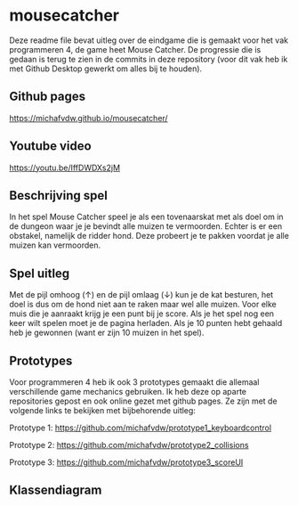 # mousecatcher
Deze readme file bevat uitleg over de eindgame die is gemaakt voor het vak programmeren 4, de game heet Mouse Catcher. De progressie die is gedaan is terug te zien in de commits in deze repository (voor dit vak heb ik met Github Desktop gewerkt om alles bij te houden).

## Github pages
https://michafvdw.github.io/mousecatcher/

## Youtube video 
https://youtu.be/IffDWDXs2jM

## Beschrijving spel 
In het spel Mouse Catcher speel je als een tovenaarskat met als doel om in de dungeon waar je je bevindt alle muizen te vermoorden. Echter is er een obstakel, namelijk de ridder hond. Deze probeert je te pakken voordat je alle muizen kan vermoorden. 

## Spel uitleg
Met de pijl omhoog (↑) en de pijl omlaag (↓) kun je de kat besturen, het doel is dus om de hond niet aan te raken maar wel alle muizen. Voor elke muis die je aanraakt krijg je een punt bij je score. Als je het spel nog een keer wilt spelen moet je de pagina herladen. Als je 10 punten hebt gehaald heb je gewonnen (want er zijn 10 muizen in het spel). 

## Prototypes
Voor programmeren 4 heb ik ook 3 prototypes gemaakt die allemaal verschillende game mechanics gebruiken. Ik heb deze op aparte repositories gepost en ook online gezet met github pages. Ze zijn met de volgende links te bekijken met bijbehorende uitleg:

Prototype 1:  https://github.com/michafvdw/prototype1_keyboardcontrol 

Prototype 2: https://github.com/michafvdw/prototype2_collisions

Prototype 3: https://github.com/michafvdw/prototype3_scoreUI

## Klassendiagram 
